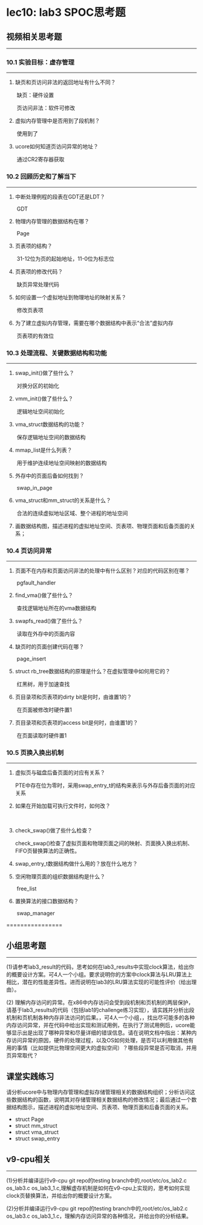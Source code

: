 # lec10: lab3 SPOC思考题

## 视频相关思考题
---
### 10.1 实验目标：虚存管理
---

1. 缺页和页访问非法的返回地址有什么不同？

   ​	缺页：硬件设置

   ​	页访问非法：软件可修改

2. 虚拟内存管理中是否用到了段机制？

   ​	使用到了

3. ucore如何知道页访问异常的地址？

   ​	通过CR2寄存器获取


### 10.2 回顾历史和了解当下
---

1. 中断处理例程的段表在GDT还是LDT？

   ​	GDT

2. 物理内存管理的数据结构在哪？

   ​	Page

3. 页表项的结构？

   ​	31-12位为页的起始地址，11-0位为标志位

4. 页表项的修改代码？

   ​	缺页异常处理代码

5. 如何设置一个虚拟地址到物理地址的映射关系？

   ​	修改页表项

6. 为了建立虚拟内存管理，需要在哪个数据结构中表示“合法”虚拟内存

   ​	页表项的有效位

### 10.3 处理流程、关键数据结构和功能
---

1. swap_init()做了些什么？

   ​	对换分区的初始化

2. vmm_init()做了些什么？

   ​	逻辑地址空间初始化

3. vma_struct数据结构的功能？

   ​	保存逻辑地址空间的数据结构

4. mmap_list是什么列表？

   ​	用于维护连续地址空间映射的数据结构

5. 外存中的页面后备如何找到？

   ​	swap_in_page

6. vma_struct和mm_struct的关系是什么？

   ​	合法的连续虚拟地址区域、整个进程的地址空间

7. 画数据结构图，描述进程的虚拟地址空间、页表项、物理页面和后备页面的关系；

### 10.4 页访问异常
---

1. 页面不在内存和页面访问非法的处理中有什么区别？对应的代码区别在哪？

   ​	pgfault_handler

1. find_vma()做了些什么？

   ​	查找逻辑地址所在的vma数据结构

1. swapfs_read()做了些什么？

   ​	读取在外存中的页面内容

1. 缺页时的页面创建代码在哪？

   ​	page_insert

1. struct rb_tree数据结构的原理是什么？在虚拟管理中如何用它的？

   ​	红黑树，用于加速查找

1. 页目录项和页表项的dirty bit是何时，由谁置1的？

   ​	在页面被修改时硬件置1

1. 页目录项和页表项的access bit是何时，由谁置1的？

   ​	在页面读取时硬件置1

### 10.5 页换入换出机制
---

1. 虚拟页与磁盘后备页面的对应有关系？

   ​	PTE中存在位为零时，采用swap_entry_t的结构来表示与外存后备页面的对应关系

1. 如果在开始加载可执行文件时，如何改？

   ​	

1. check_swap()做了些什么检查？

   ​	check_swap()检查了虚拟页面和物理页面之间的映射、页面换入换出机制、FIFO页替换算法的正确性。

1. swap_entry_t数据结构做什么用的？放在什么地方？

1. 空闲物理页面的组织数据结构是什么？

   ​	free_list

1. 置换算法的接口数据结构？

   ​	swap_manager

================


## 小组思考题
---
(1)请参考lab3_result的代码，思考如何在lab3_results中实现clock算法，给出你的概要设计方案。可4人一个小组。要求说明你的方案中clock算法与LRU算法上相比，潜在的性能差异性。进而说明在lab3的LRU算法实现的可能性评价（给出理由）。

(2) 理解内存访问的异常。在x86中内存访问会受到段机制和页机制的两层保护，请基于lab3_results的代码（包括lab1的challenge练习实现），请实践并分析出段机制和页机制各种内存非法访问的后果。，可4人一个小组，，找出尽可能多的各种内存访问异常，并在代码中给出实现和测试用例，在执行了测试用例后，ucore能够显示出是出现了哪种异常和尽量详细的错误信息。请在说明文档中指出：某种内存访问异常的原因，硬件的处理过程，以及OS如何处理，是否可以利用做其他有用的事情（比如提供比物理空间更大的虚拟空间）？哪些段异常是否可取消，并用页异常取代？

## 课堂实践练习

请分析ucore中与物理内存管理和虚拟存储管理相关的数据结构组织；分析访问这些数据结构的函数，说明其对存储管理相关数据结构的修改情况；最后通过一个数据结构图示，描述进程的虚拟地址空间、页表项、物理页面和后备页面的关系。

 * struct Page
 * struct mm_struct
 * struct vma_struct
 * struct swap_entry

## v9-cpu相关
---
(1)分析并编译运行v9-cpu git repo的testing branch中的,root/etc/os_lab2.c os_lab3.c os_lab3_1.c,理解虚存机制是如何在v9-cpu上实现的，思考如何实现clock页替换算法，并给出你的概要设计方案。

(2)分析并编译运行v9-cpu git repo的testing branch中的,root/etc/os_lab2.c os_lab3.c os_lab3_1.c，理解内存访问异常的各种情况，并给出你的分析结果。
